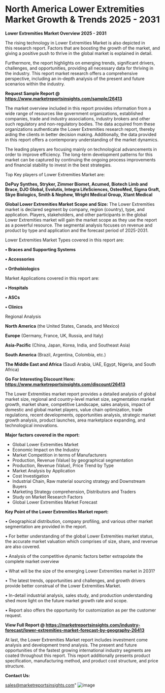  # North America Lower Extremities Market Growth & Trends 2025 - 2031

<Strong> Lower Extremities Market Overview 2025 - 2031</strong>

The rising technology in Lower Extremities Market is also depicted in this research report. Factors that are boosting the growth of the market, and giving a positive push to thrive in the global market is explained in detail.

Furthermore, the report highlights on emerging trends, significant drivers, challenges, and opportunities, providing all necessary data for thriving in the industry. This report market research offers a comprehensive perspective, including an in-depth analysis of the present and future scenarios within the industry.

<strong>Request Sample Report @ <a href=https://www.marketreportsinsights.com/sample/26413>https://www.marketreportsinsights.com/sample/26413</a></strong>

The market overview included in this report provides information from a wide range of resources like government organizations, established companies, trade and industry associations, industry brokers and other such regulatory and non-regulatory bodies. The data acquired from these organizations authenticate the Lower Extremities research report, thereby aiding the clients in better decision making. Additionally, the data provided in this report offers a contemporary understanding of the market dynamics.

The leading players are focusing mainly on technological advancements in order to improve efficiency. The long-term development patterns for this market can be captured by continuing the ongoing process improvements and financial stability to invest in the best strategies.

Top Key players of Lower Extremities Market are:

<strong>DePuy Synthes, Stryker, Zimmer Biomet, Acumed, Biotech Limb and Brace, DJO Global, Evolutis, Integra LifeSciences, OsteoMed, Sigma Graft, Skye Biologics, Smith & Nephew, Wright Medical Group, Xtant Medical</strong>

<strong><b>Global Lower Extremities Market Scope and Size:</b></strong>
The Lower Extremities market is declared segment by company, region (country), type, and application. Players, stakeholders, and other participants in the global Lower Extremities market will gain the market scope as they use the report as a powerful resource. The segmental analysis focuses on revenue and product by type and application and the forecast period of 2025-2031.

Lower Extremities Market Types covered in this report are:

<strong>• Braces and Supporting Systems

• Accessories

• Orthobiologics</strong>

Market Applications covered in this report are:

<strong>• Hospitals

• ASCs

• Clinics</strong> 

Regional Analysis

<strong>North America</strong> (the United States, Canada, and Mexico)

<strong>Europe</strong> (Germany, France, UK, Russia, and Italy)

<strong>Asia-Pacific</strong> (China, Japan, Korea, India, and Southeast Asia)

<strong>South America</strong> (Brazil, Argentina, Colombia, etc.)

<strong>The Middle East and Africa</strong> (Saudi Arabia, UAE, Egypt, Nigeria, and South Africa)

<strong>Go For Interesting Discount Here: <a href=https://www.marketreportsinsights.com/discount/26413>https://www.marketreportsinsights.com/discount/26413</a></strong>

The Lower Extremities market report provides a detailed analysis of global market size, regional and country-level market size, segmentation market growth, market share, competitive Landscape, sales analysis, impact of domestic and global market players, value chain optimization, trade regulations, recent developments, opportunities analysis, strategic market growth analysis, product launches, area marketplace expanding, and technological innovations.

<strong><b>Major factors covered in the report:</b></strong>
<ul>
  <li>Global Lower Extremities Market </li>
  <li>Economic Impact on the Industry</li>
  <li>Market Competition in terms of Manufacturers</li>
  <li>Production, Revenue (Value) by geographical segmentation</li>
  <li>Production, Revenue (Value), Price Trend by Type</li>
  <li>Market Analysis by Application</li>
  <li>Cost Investigation</li>
  <li>Industrial Chain, Raw material sourcing strategy and Downstream Buyers</li>
  <li>Marketing Strategy comprehension, Distributors and Traders</li>
  <li>Study on Market Research Factors</li>
  <li>Global Lower Extremities Market Forecast</li>
</ul>

<strong><b>Key Point of the Lower Extremities Market report:</b></strong>

• Geographical distribution, company profiling, and various other market segmentation are provided in the report.

• For better understanding of the global Lower Extremities market status, the accurate market valuation which comprises of size, share, and revenue are also covered.

• Analysis of the competitive dynamic factors better extrapolate the complete market overview

• What will be the size of the emerging Lower Extremities market in 2031?

• The latest trends, opportunities and challenges, and growth drivers provide better construal of the Lower Extremities Market.

• In-detail industrial analysis, sales study, and production understanding shed more light on the future market growth rate and scope.

• Report also offers the opportunity for customization as per the customer request.

<strong><b>View Full Report @ <a href=https://marketreportsinsights.com/industry-forecast/lower-extremities-market-forecast-by-geography-26413>https://marketreportsinsights.com/industry-forecast/lower-extremities-market-forecast-by-geography-26413</a></b></strong>


At last, the Lower Extremities Market report includes investment come analysis and development trend analysis. The present and future opportunities of the fastest growing international industry segments are coated throughout this report. This report additionally presents product specification, manufacturing method, and product cost structure, and price structure.

<strong>Contact Us:</strong>

sales@marketreportsinsights.com"
![image](https://github.com/user-attachments/assets/2fcdaefa-7300-45d5-8516-42a42fd59023)
